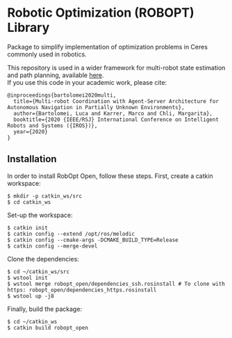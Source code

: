 # Robotic Optimization (ROBOPT) Library #
Package to simplify implementation of optimization problems in Ceres commonly used in robotics.  

This repository is used in a wider framework for multi-robot state estimation and path planning, available [here](https://github.com/VIS4ROB-lab/multi_robot_coordination).  
If you use this code in your academic work, please cite:

    @inproceedings{bartolomei2020multi,
      title={Multi-robot Coordination with Agent-Server Architecture for Autonomous Navigation in Partially Unknown Environments},
      author={Bartolomei, Luca and Karrer, Marco and Chli, Margarita},
      booktitle={2020 {IEEE/RSJ} International Conference on Intelligent Robots and Systems ({IROS})},
      year={2020}
    }

## Installation  
In order to install RobOpt Open, follow these steps. First, create a catkin workspace:
```
$ mkdir -p catkin_ws/src
$ cd catkin_ws
```
Set-up the workspace:
```
$ catkin init
$ catkin config --extend /opt/ros/melodic
$ catkin config --cmake-args -DCMAKE_BUILD_TYPE=Release
$ catkin config --merge-devel
```

Clone the dependencies:
```
$ cd ~/catkin_ws/src
$ wstool init
$ wstool merge robopt_open/dependencies_ssh.rosinstall # To clone with https: robopt_open/dependencies_https.rosinstall
$ wstool up -j8
```  

Finally, build the package:
```
$ cd ~/catkin_ws
$ catkin build robopt_open
```  
